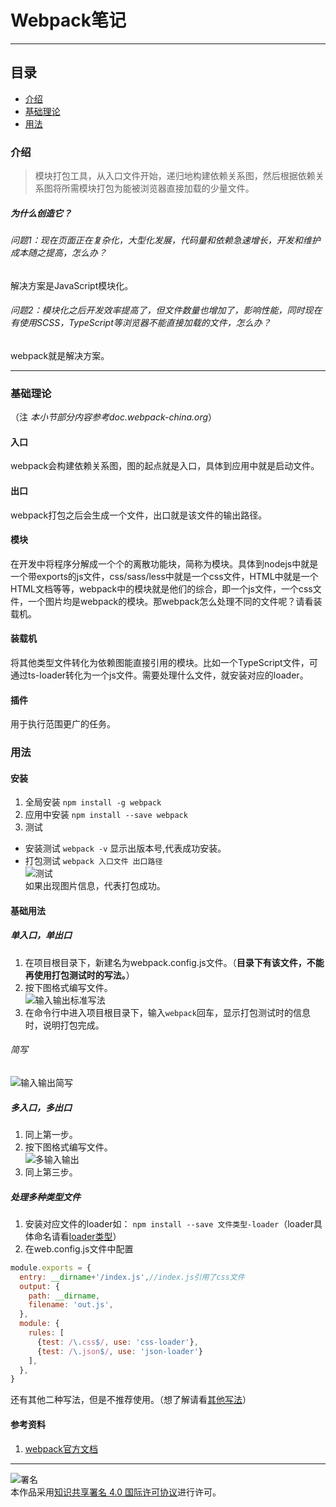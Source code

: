 # Webpack笔记
***
## 目录
- [介绍](https://github.com/person-0/test/blob/master/Webpack.md#介绍)
- [基础理论](https://github.com/person-0/test/blob/master/Webpack.md#基础理论)
- [用法](https://github.com/person-0/test/blob/master/Webpack.md#用法)
### 介绍
> 模块打包工具，从入口文件开始，递归地构建依赖关系图，然后根据依赖关系图将所需模块打包为能被浏览器直接加载的少量文件。
##### 为什么创造它？
###### 问题1：现在页面正在复杂化，大型化发展，代码量和依赖急速增长，开发和维护成本随之提高，怎么办？
解决方案是JavaScript模块化。
###### 问题2：模块化之后开发效率提高了，但文件数量也增加了，影响性能，同时现在有使用SCSS，TypeScript等浏览器不能直接加载的文件，怎么办？
webpack就是解决方案。
***
### 基础理论
（注 *本小节部分内容参考doc.webpack-china.org*）
#### 入口
webpack会构建依赖关系图，图的起点就是入口，具体到应用中就是启动文件。
#### 出口
webpack打包之后会生成一个文件，出口就是该文件的输出路径。
#### 模块
在开发中将程序分解成一个个的离散功能块，简称为模块。具体到nodejs中就是一个带exports的js文件，css/sass/less中就是一个css文件，HTML中就是一个HTML文档等等，webpack中的模块就是他们的综合，即一个js文件，一个css文件，一个图片均是webpack的模块。那webpack怎么处理不同的文件呢？请看装载机。
#### 装载机
将其他类型文件转化为依赖图能直接引用的模块。比如一个TypeScript文件，可通过ts-loader转化为一个js文件。需要处理什么文件，就安装对应的loader。
#### 插件
用于执行范围更广的任务。
### 用法
#### 安装
1. 全局安装
`npm install -g webpack`
2. 应用中安装
`npm install --save webpack`
3. 测试
- 安装测试
`webpack -v`
显示出版本号,代表成功安装。
- 打包测试
`webpack 入口文件 出口路径`  
![测试](https://github.com/person-0/images/blob/master/webpack/%E6%B5%8B%E8%AF%95.PNG)  
如果出现图片信息，代表打包成功。
#### 基础用法
##### 单入口，单出口
1. 在项目根目录下，新建名为webpack.config.js文件。（**目录下有该文件，不能再使用打包测试时的写法。**）
2. 按下图格式编写文件。  
![输入输出标准写法](https://github.com/person-0/images/blob/master/webpack/%E8%BE%93%E5%85%A5%E8%BE%93%E5%87%BA%E6%A0%87%E5%87%86%E5%86%99%E6%B3%95.PNG)
3. 在命令行中进入项目根目录下，输入`webpack`回车，显示打包测试时的信息时，说明打包完成。
###### 简写
![输入输出简写](https://github.com/person-0/images/blob/master/webpack/%E8%BE%93%E5%85%A5%E8%BE%93%E5%87%BA%E7%AE%80%E5%86%99.PNG)
##### 多入口，多出口
1. 同上第一步。
2. 按下图格式编写文件。  
![多输入输出](https://github.com/person-0/images/blob/master/webpack/%E5%A4%9A%E8%BE%93%E5%85%A5%E8%BE%93%E5%87%BA.PNG)
3. 同上第三步。
##### 处理多种类型文件
1. 安装对应文件的loader如：
`npm install --save 文件类型-loader`（loader具体命名请看[loader类型](https://doc.webpack-china.org/loaders)）
2. 在web.config.js文件中配置
```javascript
module.exports = {
  entry: __dirname+'/index.js',//index.js引用了css文件
  output: {
    path: __dirname,
    filename: 'out.js',
  },
  module: {
    rules: [
      {test: /\.css$/, use: 'css-loader'},
      {test: /\.json$/, use: 'json-loader'}
    ],
  },
}
```
还有其他二种写法，但是不推荐使用。（想了解请看[其他写法](https://doc.webpack-china.org/concepts/loaders/#-)）

#### 参考资料
1. [webpack官方文档](https://doc.webpack-china.org/concepts/#-plugins-)
***
![署名](https://licensebuttons.net/l/by/4.0/88x31.png)  
本作品采用<a rel="license" href="https://creativecommons.org/licenses/by/4.0/">知识共享署名 4.0 国际许可协议</a>进行许可。
